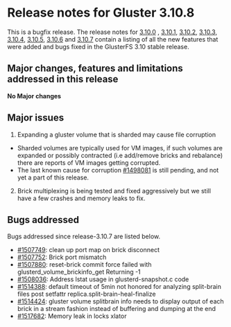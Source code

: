 # Release notes for Gluster 3.10.8

This is a bugfix release. The release notes for [3.10.0](3.10.0.md) ,
[3.10.1](3.10.1.md), [3.10.2](3.10.2.md), [3.10.3](3.10.3.md), [3.10.4](3.10.4.md), [3.10.5](3.10.5.md), [3.10.6](3.10.6.md) and [3.10.7](3.10.7.md)
contain a listing of all the new features that were added and
bugs fixed in the GlusterFS 3.10 stable release.

## Major changes, features and limitations addressed in this release
**No Major changes**

## Major issues
1. Expanding a gluster volume that is sharded may cause file corruption
- Sharded volumes are typically used for VM images, if such volumes are
expanded or possibly contracted (i.e add/remove bricks and rebalance)
there are reports of VM images getting corrupted.
- The last known cause for corruption [#1498081](https://bugzilla.redhat.com/show_bug.cgi?id=1498081)
is still pending, and not yet a part of this release.
2. Brick multiplexing is being tested and fixed aggressively but we still have a
   few crashes and memory leaks to fix.


## Bugs addressed

Bugs addressed since release-3.10.7 are listed below.

- [#1507749](https://bugzilla.redhat.com/1507749): clean up port map on brick disconnect
- [#1507752](https://bugzilla.redhat.com/1507752): Brick port mismatch
- [#1507880](https://bugzilla.redhat.com/1507880): reset-brick commit force failed with glusterd_volume_brickinfo_get Returning -1
- [#1508036](https://bugzilla.redhat.com/1508036): Address lstat usage in glusterd-snapshot.c code
- [#1514388](https://bugzilla.redhat.com/1514388): default timeout of 5min not honored for analyzing split-brain files post setfattr replica.split-brain-heal-finalize
- [#1514424](https://bugzilla.redhat.com/1514424): gluster volume splitbrain info needs to display output of each brick in a stream fashion instead of buffering and dumping at the end
- [#1517682](https://bugzilla.redhat.com/1517682): Memory leak in locks xlator
